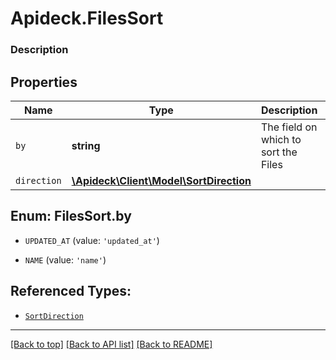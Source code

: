 # Apideck.FilesSort

### Description

## Properties
Name | Type | Description | Notes
------------ | ------------- | ------------- | -------------
`by` | **string** | The field on which to sort the Files | 
`direction` | [**\Apideck\Client\Model\SortDirection**](SortDirection.md) |  | [optional] 





<a name="BY"></a>
## Enum: FilesSort.by


* `UPDATED_AT` (value: `'updated_at'`)

* `NAME` (value: `'name'`)




## Referenced Types:

* [`SortDirection`](SortDirection.md)

---

[[Back to top]](#) [[Back to API list]](../../../../README.md#documentation-for-api-endpoints) [[Back to README]](../../../../README.md)


